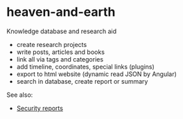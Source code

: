 # heaven-and-earth
Knowledge database and research aid

- create research projects
- write posts, articles and books
- link all via tags and categories
- add timeline, coordinates, special links (plugins)
- export to html website (dynamic read JSON by Angular)
- search in database, create report or summary

See also:

- [Security reports](SECURITY.md)
